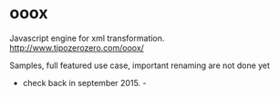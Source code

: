 # ooox
Javascript engine for xml transformation.<br/>
<a href="http://www.tipozerozero.com/ooox/">http://www.tipozerozero.com/ooox/</a><br/>

Samples, full featured use case, important renaming are not done yet<br/>

- check back in september 2015. -
